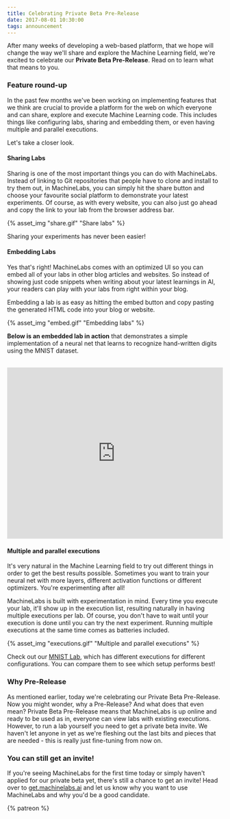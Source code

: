 ```yaml
---
title: Celebrating Private Beta Pre-Release
date: 2017-08-01 10:30:00
tags: announcement
---
```


After many weeks of developing a web-based platform, that we hope will change the way we'll share and explore the Machine Learning field, we're excited to celebrate our **Private Beta Pre-Release**. Read on to learn what that means to you.

<!-- more -->

### Feature round-up

In the past few months we've been working on implementing features that we think are crucial to provide a platform for the web on which everyone and can share, explore and execute Machine Learning code. This includes things like configuring labs, sharing and embedding them, or even having multiple and parallel executions.

Let's take a closer look.

#### Sharing Labs

Sharing is one of the most important things you can do with MachineLabs. Instead of linking to Git repositories that people have to clone and install to try them out, in MachineLabs, you can simply hit the share button and choose your favourite social platform to demonstrate your latest experiments. Of course, as with every website, you can also just go ahead and copy the link to your lab from the browser address bar.


{% asset_img "share.gif" "Share labs" %}
<br>


Sharing your experiments has never been easier!

#### Embedding Labs

Yes that's right! MachineLabs comes with an optimized UI so you can embed all of your labs in other blog articles and websites. So instead of showing just code snippets when writing about your latest learnings in AI, your readers can play with your labs from right within your blog.

Embedding a lab is as easy as hitting the embed button and copy pasting the generated HTML code into your blog or website.

{% asset_img "embed.gif" "Embedding labs" %}
<br>

**Below is an embedded lab in action** that demonstrates a simple implementation of a neural net that learns to recognize hand-written digits using the MNIST dataset.

<br>
<iframe height="400" scrolling="no" title="MNIST in the browser" src="https://machinelabs.ai/embedded/r1JhQGJDb/1501666244327-Hyh6jfJw-?file=main.py" frameborder="no" allowtransparency="true" allowfullscreen="true" style="width: 100%;">
      See the Lab <a href="https://machinelabs.ai/editor/r1JhQGJDb/1501666244327-Hyh6jfJw-?file=main.py">MNIST in the browser</a> on <a href="https://machinelabs.ai">MachineLabs</a>.
</iframe>

#### Multiple and parallel executions

It's very natural in the Machine Learning field to try out different things in order to get the best results possible. Sometimes you want to train your neural net with more layers, different activation functions or different optimizers. You're experimenting after all!

MachineLabs is built with experimentation in mind. Every time you execute your lab, it'll show up in the execution list, resulting naturally in having multiple executions per lab. Of course, you don't have to wait until your execution is done until you can try the next experiment. Running multiple executions at the same time comes as batteries included.

{% asset_img "executions.gif" "Multiple and parallel executions" %}
<br>

Check out our [MNIST Lab](https://machinelabs.ai/editor/r1JhQGJDb/1501666244327-Hyh6jfJw-?file=main.py), which has different executions for different configurations. You can compare them to see which setup performs best!

### Why Pre-Release

As mentioned earlier, today we're celebrating our Private Beta Pre-Release. Now you might wonder, why a Pre-Release? And what does that even mean? Private Beta Pre-Release means that MachineLabs is up online and ready to be used as in, everyone can view labs with existing executions. However, to run a lab yourself you need to get a private beta invite. We haven't let anyone in yet as we're fleshing out the last bits and pieces that are needed - this is really just fine-tuning from now on.

### You can still get an invite!

If you're seeing MachineLabs for the first time today or simply haven't applied for our private beta yet, there's still a chance to get an invite! Head over to [get.machinelabs.ai](https://get.machinelabs.ai) and let us know why you want to use MachineLabs and why you'd be a good candidate.

{% patreon %}
